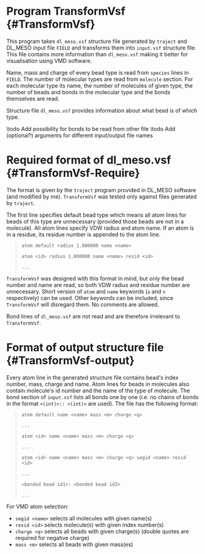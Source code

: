 Program TransformVsf {#TransformVsf}
=====

This program takes `dl_meso.vsf` structure file generated by `traject` and
DL_MESO input file `FIELD` and transforms them into `input.vsf` structure file.
This file contains more information than `dl_meso.vsf` making it better for
visualisation using VMD software.

Name, mass and charge of every bead type is read from `species` lines in
`FIELD`. The number of molecular types are read from `molecule` section.
For each molecular type its name, the number of molecules of given type, the
number of beads and bonds in the molecular type and the bonds themselves are
read.

Structure file `dl_meso.vsf` provides information about what bead is of
which type.

\todo Add possibility for bonds to be read from other file
\todo Add (optional?) arguments for different input/output file names

Required format of dl_meso.vsf {#TransformVsf-Require}
=====

The format is given by the `traject` program provided in DL_MESO software
(and modified by me). `TransformVsf` was tested only against files
generated by `traject`.

The first line specifies default bead type which means all atom lines for
beads of this type are unnecessary (provided those beads are not in a
molecule). All atom lines specify VDW radius and atom name. If an atom
is in a residue, its residue number is appended to the atom line.
> `atom default radius 1.000000 name <name>`
>
> `atom <id> radius 1.000000 name <name> resid <id>`
>
> `...`

`TransformVsf` was designed with this format in mind, but only the bead
number and name are read, so both VDW radius and residue number are
unnecessary.  Short version of `atom` and `name` keywords (`a` and `n`
respectively) can be used.  Other keywords can be included, since
`TransformVsf` will disregard them. No comments are allowed.

Bond lines of `dl_meso.vsf` are not read and are therefore irrelevant to
`TransformVsf`.

Format of output structure file {#TransformVsf-output}
=====

Every atom line in the generated structure file contains bead's index
number, mass, charge and name. Atom lines for beads in molecules also
contain molecule's id number and the name of the type of molecule. The
bond section of `input.vsf` lists all bonds one by one (i.e. no chains of
bonds in the format `<(int)>:: <(int)>` are used). The file has the
following format:
> `atom default name <name> mass <m> charge <q>`
>
> `...`
>
> `atom <id> name <name> mass <m> charge <q>`
>
> `...`
>
> `atom <id> name <name> mass <m> charge <q> segid <name> resid <id>`
>
> `...`
>
> `<bonded bead id1>: <bonded bead id2>`
>
> `...`

For VMD atom selection:
* `segid <name>` selects all molecules with given name(s)
* `resid <id>` selects molecule(s) with given index number(s)
* `charge <q>` selects all beads with given charge(s) (double quotes are
  required for negative charge)
* `mass <m>` selects all beads with given mass(es)

